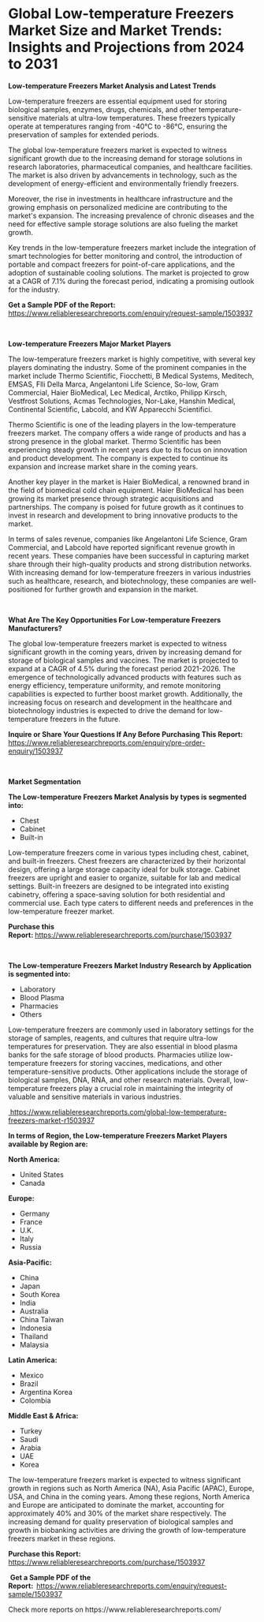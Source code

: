 <p><h1>Global Low-temperature Freezers Market Size and Market Trends: Insights and Projections from 2024 to 2031</h1></p><p><strong>Low-temperature Freezers Market Analysis and Latest Trends</strong></p>
<p><p>Low-temperature freezers are essential equipment used for storing biological samples, enzymes, drugs, chemicals, and other temperature-sensitive materials at ultra-low temperatures. These freezers typically operate at temperatures ranging from -40°C to -86°C, ensuring the preservation of samples for extended periods.</p><p>The global low-temperature freezers market is expected to witness significant growth due to the increasing demand for storage solutions in research laboratories, pharmaceutical companies, and healthcare facilities. The market is also driven by advancements in technology, such as the development of energy-efficient and environmentally friendly freezers.</p><p>Moreover, the rise in investments in healthcare infrastructure and the growing emphasis on personalized medicine are contributing to the market's expansion. The increasing prevalence of chronic diseases and the need for effective sample storage solutions are also fueling the market growth.</p><p>Key trends in the low-temperature freezers market include the integration of smart technologies for better monitoring and control, the introduction of portable and compact freezers for point-of-care applications, and the adoption of sustainable cooling solutions. The market is projected to grow at a CAGR of 7.1% during the forecast period, indicating a promising outlook for the industry.</p></p>
<p><strong>Get a Sample PDF of the Report:&nbsp;</strong> <a href="https://www.reliableresearchreports.com/enquiry/request-sample/1503937">https://www.reliableresearchreports.com/enquiry/request-sample/1503937</a></p>
<p>&nbsp;</p>
<p><strong>Low-temperature Freezers Major Market Players</strong></p>
<p><p>The low-temperature freezers market is highly competitive, with several key players dominating the industry. Some of the prominent companies in the market include Thermo Scientific, Fiocchetti, B Medical Systems, Meditech, EMSAS, Flli Della Marca, Angelantoni Life Science, So-low, Gram Commercial, Haier BioMedical, Lec Medical, Arctiko, Philipp Kirsch, Vestfrost Solutions, Acmas Technologies, Nor-Lake, Hanshin Medical, Continental Scientific, Labcold, and KW Apparecchi Scientifici.</p><p>Thermo Scientific is one of the leading players in the low-temperature freezers market. The company offers a wide range of products and has a strong presence in the global market. Thermo Scientific has been experiencing steady growth in recent years due to its focus on innovation and product development. The company is expected to continue its expansion and increase market share in the coming years.</p><p>Another key player in the market is Haier BioMedical, a renowned brand in the field of biomedical cold chain equipment. Haier BioMedical has been growing its market presence through strategic acquisitions and partnerships. The company is poised for future growth as it continues to invest in research and development to bring innovative products to the market.</p><p>In terms of sales revenue, companies like Angelantoni Life Science, Gram Commercial, and Labcold have reported significant revenue growth in recent years. These companies have been successful in capturing market share through their high-quality products and strong distribution networks. With increasing demand for low-temperature freezers in various industries such as healthcare, research, and biotechnology, these companies are well-positioned for further growth and expansion in the market.</p></p>
<p>&nbsp;</p>
<p><strong>What Are The Key Opportunities For Low-temperature Freezers Manufacturers?</strong></p>
<p><p>The global low-temperature freezers market is expected to witness significant growth in the coming years, driven by increasing demand for storage of biological samples and vaccines. The market is projected to expand at a CAGR of 4.5% during the forecast period 2021-2026. The emergence of technologically advanced products with features such as energy efficiency, temperature uniformity, and remote monitoring capabilities is expected to further boost market growth. Additionally, the increasing focus on research and development in the healthcare and biotechnology industries is expected to drive the demand for low-temperature freezers in the future.</p></p>
<p><strong>Inquire or Share Your Questions If Any Before Purchasing This Report:</strong> <a href="https://www.reliableresearchreports.com/enquiry/pre-order-enquiry/1503937">https://www.reliableresearchreports.com/enquiry/pre-order-enquiry/1503937</a></p>
<p>&nbsp;</p>
<p><strong>Market Segmentation</strong></p>
<p><strong>The Low-temperature Freezers Market Analysis by types is segmented into:</strong></p>
<p><ul><li>Chest</li><li>Cabinet</li><li>Built-in</li></ul></p>
<p><p>Low-temperature freezers come in various types including chest, cabinet, and built-in freezers. Chest freezers are characterized by their horizontal design, offering a large storage capacity ideal for bulk storage. Cabinet freezers are upright and easier to organize, suitable for lab and medical settings. Built-in freezers are designed to be integrated into existing cabinetry, offering a space-saving solution for both residential and commercial use. Each type caters to different needs and preferences in the low-temperature freezer market.</p></p>
<p><strong>Purchase this Report:&nbsp;</strong><a href="https://www.reliableresearchreports.com/purchase/1503937">https://www.reliableresearchreports.com/purchase/1503937</a></p>
<p>&nbsp;</p>
<p><strong>The Low-temperature Freezers Market Industry Research by Application is segmented into:</strong></p>
<p><ul><li>Laboratory</li><li>Blood Plasma</li><li>Pharmacies</li><li>Others</li></ul></p>
<p><p>Low-temperature freezers are commonly used in laboratory settings for the storage of samples, reagents, and cultures that require ultra-low temperatures for preservation. They are also essential in blood plasma banks for the safe storage of blood products. Pharmacies utilize low-temperature freezers for storing vaccines, medications, and other temperature-sensitive products. Other applications include the storage of biological samples, DNA, RNA, and other research materials. Overall, low-temperature freezers play a crucial role in maintaining the integrity of valuable and sensitive materials in various industries.</p></p>
<p><a href="https://www.reliableresearchreports.com/global-low-temperature-freezers-market-r1503937">&nbsp;https://www.reliableresearchreports.com/global-low-temperature-freezers-market-r1503937</a></p>
<p><strong>In terms of Region, the Low-temperature Freezers Market Players available by Region are:</strong></p>
<p>
    <p> <strong> North America: </strong>
        <ul>
            <li>United States</li>
            <li>Canada</li>
        </ul>
        </p> 
    <p> <strong> Europe: </strong>
        <ul>
            <li>Germany</li>
            <li>France</li>
            <li>U.K.</li>
            <li>Italy</li>
            <li>Russia</li>
        </ul>
        </p> 
    <p> <strong> Asia-Pacific: </strong>
        <ul>
            <li>China</li>
            <li>Japan</li>
            <li>South Korea</li>
            <li>India</li>
            <li>Australia</li>
            <li>China Taiwan</li>
            <li>Indonesia</li>
            <li>Thailand</li>
            <li>Malaysia</li>
        </ul>
        </p> 
    <p> <strong> Latin America: </strong>
        <ul>
            <li>Mexico</li>
            <li>Brazil</li>
            <li>Argentina Korea</li>
            <li>Colombia</li>
        </ul>
        </p> 
    <p> <strong> Middle East & Africa: </strong>
        <ul>
            <li>Turkey</li>
            <li>Saudi</li>
            <li>Arabia</li>
            <li>UAE</li>
            <li>Korea</li>
        </ul>
    </p>
    </p>
<p><p>The low-temperature freezers market is expected to witness significant growth in regions such as North America (NA), Asia Pacific (APAC), Europe, USA, and China in the coming years. Among these regions, North America and Europe are anticipated to dominate the market, accounting for approximately 40% and 30% of the market share respectively. The increasing demand for quality preservation of biological samples and growth in biobanking activities are driving the growth of low-temperature freezers market in these regions.</p></p>
<p><strong>Purchase this Report: </strong><a href="https://www.reliableresearchreports.com/purchase/1503937">https://www.reliableresearchreports.com/purchase/1503937</a></p>
<p>&nbsp;<strong>Get a Sample PDF of the Report:&nbsp;&nbsp;</strong><a href="https://www.reliableresearchreports.com/enquiry/request-sample/1503937">https://www.reliableresearchreports.com/enquiry/request-sample/1503937</a></p>
<p><strong></strong></p>
<p>Check more reports on https://www.reliableresearchreports.com/</p>